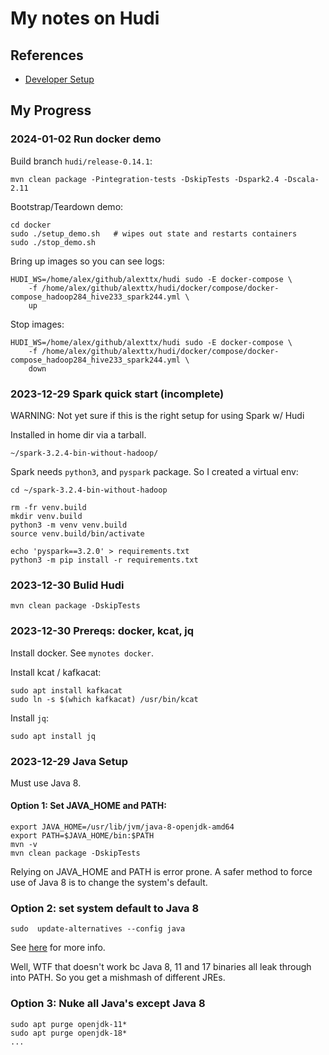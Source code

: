 # My notes on Hudi

## References

- [Developer Setup](https://hudi.apache.org/contribute/developer-setup)

## My Progress

### 2024-01-02 Run docker demo

Build branch `hudi/release-0.14.1`:
```
mvn clean package -Pintegration-tests -DskipTests -Dspark2.4 -Dscala-2.11
```

Bootstrap/Teardown demo:
```
cd docker
sudo ./setup_demo.sh   # wipes out state and restarts containers
sudo ./stop_demo.sh
```

Bring up images so you can see logs:
```
HUDI_WS=/home/alex/github/alexttx/hudi sudo -E docker-compose \
    -f /home/alex/github/alexttx/hudi/docker/compose/docker-compose_hadoop284_hive233_spark244.yml \
    up
```

Stop images:
```
HUDI_WS=/home/alex/github/alexttx/hudi sudo -E docker-compose \
    -f /home/alex/github/alexttx/hudi/docker/compose/docker-compose_hadoop284_hive233_spark244.yml \
    down
```

### 2023-12-29 Spark quick start (incomplete)

WARNING: Not yet sure if this is the right setup for using Spark w/ Hudi

Installed in home dir via a tarball.

```
~/spark-3.2.4-bin-without-hadoop/
```

Spark needs `python3`, and `pyspark` package.  So I created a virtual env:

```
cd ~/spark-3.2.4-bin-without-hadoop

rm -fr venv.build
mkdir venv.build
python3 -m venv venv.build
source venv.build/bin/activate

echo 'pyspark==3.2.0' > requirements.txt
python3 -m pip install -r requirements.txt
```


### 2023-12-30 Bulid Hudi

```
mvn clean package -DskipTests
```

### 2023-12-30 Prereqs: docker, kcat, jq

Install docker.  See `mynotes docker`.

Install kcat / kafkacat:
```
sudo apt install kafkacat
sudo ln -s $(which kafkacat) /usr/bin/kcat
```

Install `jq`:
```
sudo apt install jq
```

### 2023-12-29 Java Setup

Must use Java 8.

#### Option 1: Set JAVA_HOME and PATH:

```
export JAVA_HOME=/usr/lib/jvm/java-8-openjdk-amd64
export PATH=$JAVA_HOME/bin:$PATH
mvn -v
mvn clean package -DskipTests
```

Relying on JAVA_HOME and PATH is error prone. A safer method to force use of
Java 8 is to change the system's default.

### Option 2: set system default to Java 8

```
sudo  update-alternatives --config java
```

See
[here](https://documentation.suse.com/sles/15-SP1/html/SLES-all/cha-update-alternative.html)
for more info.

Well, WTF that doesn't work bc Java 8, 11 and 17 binaries all leak through into PATH.
So you get a mishmash of different JREs.

### Option 3: Nuke all Java's except Java 8

```
sudo apt purge openjdk-11*
sudo apt purge openjdk-18*
...
```


